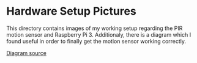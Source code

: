 # Hardware Setup Pictures
This directory contains images of my working setup 
regarding the PIR motion sensor and Raspberry Pi 3. 
Additionaly, there is a diagram which I found 
useful in order to finally get the motion sensor 
working correctly.

[Diagram source](https://www.raspberrypi.org/forums/viewtopic.php?t=157105)